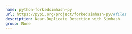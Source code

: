 ```yaml
---
name: python-forkedsimhash-py
url: https://pypi.org/project/forkedsimhash-py/#files
description: Near-Duplicate Detection with Simhash.
group: None
---
```


